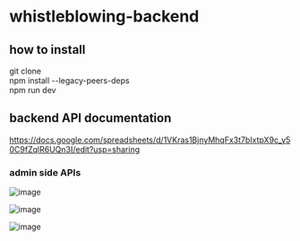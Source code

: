 # whistleblowing-backend

## how to install
git clone  
npm install --legacy-peers-deps  
npm run dev  

## backend API documentation

https://docs.google.com/spreadsheets/d/1VKras1BjnyMhqFx3t7bIxtpX9c_y50C9fZqlR6UQn3I/edit?usp=sharing

### admin side APIs
![image](https://user-images.githubusercontent.com/102844561/233815274-77857cee-6846-4f4b-b6b0-9d442b827fc8.png)

![image](https://user-images.githubusercontent.com/102844561/233815301-722e0f18-636a-4605-a844-fe35e2c2938b.png)

![image](https://user-images.githubusercontent.com/102844561/233815444-c652d697-4b6e-4ee7-90fd-134a48c0c369.png)

